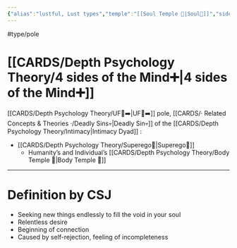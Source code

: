 ```yaml
---
{"alias":"lustful, Lust types","temple":"[[Soul Temple 👥|Soul👥]]","side":"[[Superego👹|👹]]","dg-publish":true,"permalink":"/cards/depth-psychology-theory/lust/","dgPassFrontmatter":true,"created":"2022-12-31T17:35:54.658+01:00","updated":"2023-05-04T17:48:53.500+02:00"}
---
```


#type/pole 

# [[CARDS/Depth Psychology Theory/4 sides of the Mind➕\|4 sides of the Mind➕]]
[[CARDS/Depth Psychology Theory/UF👤➡️\|UF👤➡️]] pole, [[CARDS/· Related Concepts & Theories ·/Deadly Sins💀\|Deadly Sin💀]] of the [[CARDS/Depth Psychology Theory/Intimacy\|Intimacy Dyad]] :
- [[CARDS/Depth Psychology Theory/Superego👹\|Superego👹]] 
	- Humanity’s and Individual’s [[CARDS/Depth Psychology Theory/Body Temple 🌳\|Body Temple 🌳]] 
---
# Definition by CSJ
- Seeking new things endlessly to fill the void in your soul 
- Relentless desire 
- Beginning of connection 
- Caused by self-rejection, feeling of incompleteness 